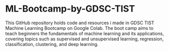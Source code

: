 # ML-Bootcamp-by-GDSC-TIST
This GitHub repository holds code and resources i made in GDSC TIST Machine Learning Bootcamp on Google Colab. The boot camp aims to teach beginners the fundamentals of machine learning and its applications, covering topics such as supervised and unsupervised learning, regression, classification, clustering, and deep learning.
